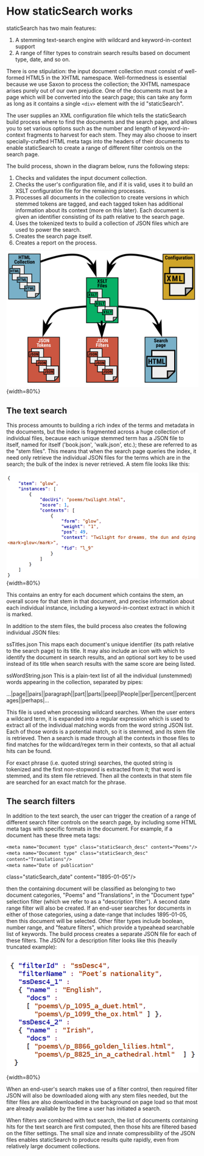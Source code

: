 # How staticSearch works

staticSearch has two main features:

1. A stemming text-search engine with wildcard and keyword-in-context support
1. A range of filter types to constrain search results based on document type, date, and so on.

There is one stipulation: the input document collection must consist of well-formed HTML5 in the XHTML namespace. Well-formedness is essential because we use Saxon to process the collection; the XHTML namespace arises purely out of our own prejudice. One of the documents must be a page which will be converted into the search page; this can take any form as long as it contains a single <code>&lt;div&gt;</code> element with the id "staticSearch".

The user supplies an XML configuration file which tells the staticSearch build process where to find the documents and the search page, and allows you to set various options such as the number and length of keyword-in-context fragments to harvest for each stem. They may also choose to insert specially-crafted HTML meta tags into the headers of their documents to enable staticSearch to create a range of different filter controls on the search page.

The build process, shown in the diagram below, runs the following steps:

1. Checks and validates the input document collection.
1. Checks the user's configuration file, and if it is valid, uses it to build an XSLT configuration file for the remaining processes.
1. Processes all documents in the collection to create versions in which stemmed tokens are tagged, and each tagged token has additional information about its context (more on this later). Each document is given an identifier consisting of its path relative to the search page.
1. Uses the tokenized texts to build a collection of JSON files which are used to power the search.
1. Creates the search page itself.
1. Creates a report on the process.

![The staticSearch build process](images/staticSearch_process_01.svg "The staticSearch build Process"){width=80%}

## The text search
This process amounts to building a rich index of the terms and metadata in the documents, but the index is fragmented across a huge collection of individual files, because each unique stemmed term has a JSON file to itself, named for itself ('book.json', 'walk.json', etc.); these are referred to as the "stem files". This means that when the search page queries the index, it need only retrieve the individual JSON files for the terms which are in the search; the bulk of the index is never retrieved. A stem file looks like this:

![An example stem file](images/stem_file.png "An example stem file"){width=80%}

This contains an entry for each document which contains the stem, an overall score for that stem in that document, and precise information about each individual instance, including a keyword-in-context extract in which it is marked.

In addition to the stem files, the build process also creates the following individual JSON files:

ssTitles.json 
This maps each document's unique identifier (its path relative to the search page) to its title. It may also include an icon with which to identify the document in search results, and an optional sort key to be used instead of its title when search results with the same score are being listed.

ssWordString.json
This is a plain-text list of all the individual (unstemmed) words appearing in the collection, separated by pipes:

...|page||pairs||paragraph||part||parts||peep||People||per||percent||percentages||perhaps|...

This file is used when processing wildcard searches. When the user enters a wildcard term, it is expanded into a regular expression which is used to extract all of the individual matching words from the word string JSON list. Each of those words is a potential match, so it is stemmed, and its stem file is retrieved. Then a search is made through all the contexts in those files to find matches for the wildcard/regex term in their contexts, so that all actual hits can be found.

For exact phrase (i.e. quoted string) searches, the quoted string is tokenized and the first non-stopword is extracted from it; that word is stemmed, and its stem file retrieved. Then all the contexts in that stem file are searched for an exact match for the phrase.

## The search filters

In addition to the text search, the user can trigger the creation of a range of different search filter controls on the search page, by including some HTML meta tags with specific formats in the document. For example, if a document has these three meta tags:

    <meta name="Document type" class="staticSearch_desc" content="Poems"/>
    <meta name="Document type" class="staticSearch_desc" content="Translations"/>
    <meta name="Date of publication"
 class="staticSearch_date" content="1895-01-05"/>
 
then the containing document will be classified as belonging to two document categories, "Poems" and "Translations", in the "Document type" selection filter (which we refer to as a "description filter"). A second date range filter will also be created. If an end-user searches for documents in either of those categories, using a date-range that includes 1895-01-05, then this document will be selected. Other filter types include boolean, number range, and "feature filters", which provide a typeahead searchable list of keywords. The build process creates a separate JSON file for each of these filters. The JSON for a description filter looks like this (heavily truncated example):

![An example filter file](images/desc_filter_json.png "An example, heavily truncated, description filter file"){width=80%}

When an end-user's search makes use of a filter control, then required filter JSON will also be downloaded along with any stem files needed, but the filter files are also downloaded in the background on page load so that most are already available by the time a user has initiated a search.

When filters are combined with text search, the list of documents containing hits for the text search are first computed, then those hits are filtered based on the filter settings. The small size and innate compressibility of the JSON files enables staticSearch to produce results quite rapidly, even from relatively large document collections.

